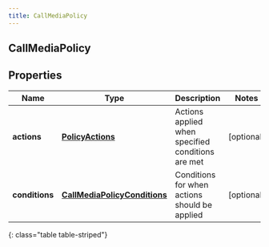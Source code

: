 ```yaml
---
title: CallMediaPolicy
---
```


## CallMediaPolicy

## Properties

| Name           | Type                                                                               | Description                                       | Notes      |
| -------------- | ---------------------------------------------------------------------------------- | ------------------------------------------------- | ---------- |
| **actions**    | <!----><!---->[**PolicyActions**](PolicyActions.md)<!---->                         | Actions applied when specified conditions are met | [optional] |
| **conditions** | <!----><!---->[**CallMediaPolicyConditions**](CallMediaPolicyConditions.md)<!----> | Conditions for when actions should be applied     | [optional] |

{: class="table table-striped"}
